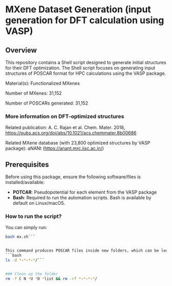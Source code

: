 # **MXene Dataset Generation** (input generation for DFT calculation using VASP)

## Overview
This repository contains a Shell script designed to generate initial structures for their DFT optimization. The Shell script focuses on generating input structures of POSCAR format for HPC calculations using the VASP package.

Material(s): Functionalized MXenes

Number of MXenes: 31,152

Number of POSCARs generated: 31,152

### More information on DFT-optimized structures

Related publication: A. C. Rajan et al. Chem. Mater. 2018, https://pubs.acs.org/doi/abs/10.1021/acs.chemmater.8b00686 

Related MXene database (with 23,800 optimized structures by VASP package): aNANt (https://anant.mrc.iisc.ac.in/)

## Prerequisites
Before using this package, ensure the following software/files is installed/available:
- **POTCAR**: Pseudopotential for each element from the VASP package
- **Bash**: Required to run the automation scripts. Bash is available by default on Linux/macOS. 

### How to run the script?
You can simply run:

```bash
bash mx.sh```


This command produces POSCAR files inside new folders, which can be located by
```bash
ls -d *-*-*-*/```


### Clean up the folder
rm -f C N *U *D *list && rm -rf *-*-*-*/ 

